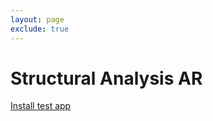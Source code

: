 ```yaml
---
layout: page
exclude: true
---
```

# Structural Analysis AR
<a href="itms-services://?action=download-manifest&url=https://github.com/rafael-radkowski/structural_analysis_AR/releases/download/prelease_1/manifest.plist">Install test app</a>
